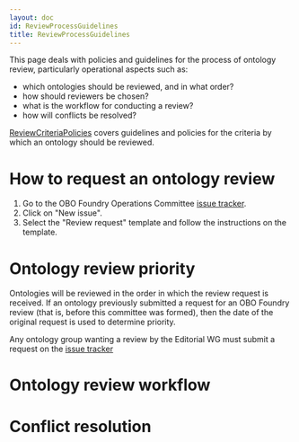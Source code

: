 ```yaml
---
layout: doc
id: ReviewProcessGuidelines
title: ReviewProcessGuidelines
---
```


This page deals with policies and guidelines for the process of ontology review, particularly operational aspects such as:

  * which ontologies should be reviewed, and in what order?
  * how should reviewers be chosen?
  * what is the workflow for conducting a review?
  * how will conflicts be resolved?

[ReviewCriteriaPolicies](/docs/ReviewCriteriaPolicies.html) covers guidelines and policies for the criteria by which an ontology should be reviewed.

# How to request an ontology review #

  1. Go to the OBO Foundry Operations Committee [issue tracker](https://github.com/OBOFoundry/OBOFoundry.github.io/issues).
  1. Click on "New issue".
  1. Select the "Review request" template and follow the instructions on the template.

# Ontology review priority #

Ontologies will be reviewed in the order in which the review request is received. If an ontology previously submitted a request for an OBO Foundry review (that is, before this committee was formed), then the date of the original request is used to determine priority.

Any ontology group wanting a review by the Editorial WG must submit a request on the [issue tracker](http://code.google.com/p/obo-foundry-operations-committee/issues/list)

# Ontology review workflow #

# Conflict resolution #
